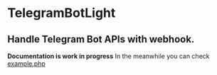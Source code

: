 # TelegramBotLight
Handle Telegram Bot APIs with webhook.
---

**Documentation is work in progress**
In the meanwhile you can check [example.php](https://github.com/VERlZON/TelegramBotLight/blob/main/example.php)